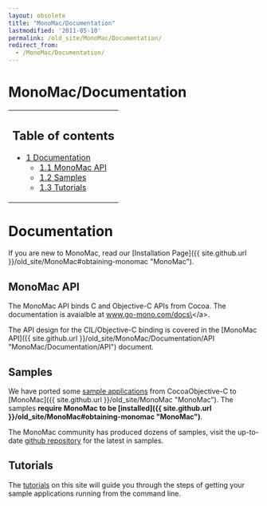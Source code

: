 ```yaml
---
layout: obsolete
title: "MonoMac/Documentation"
lastmodified: '2011-05-10'
permalink: /old_site/MonoMac/Documentation/
redirect_from:
  - /MonoMac/Documentation/
---
```


MonoMac/Documentation
=====================

<table>
<col width="100%" />
<tbody>
<tr class="odd">
<td align="left"><h2>Table of contents</h2>
<ul>
<li><a href="#documentation">1 Documentation</a>
<ul>
<li><a href="#monomac-api">1.1 MonoMac API</a></li>
<li><a href="#samples">1.2 Samples</a></li>
<li><a href="#tutorials">1.3 Tutorials</a></li>
</ul></li>
</ul></td>
</tr>
</tbody>
</table>

Documentation
=============

If you are new to MonoMac, read our [Installation Page]({{ site.github.url }}/old_site/MonoMac#obtaining-monomac "MonoMac").

MonoMac API
-----------

The MonoMac API binds C and Objective-C APIs from Cocoa. The documentation is avaialble at www.go-mono.com/docs\</a\>.

The API design for the CIL/Objective-C binding is covered in the [MonoMac API]({{ site.github.url }}/old_site/MonoMac/Documentation/API "MonoMac/Documentation/API") document.

Samples
-------

We have ported some [sample applications](/index.php?title=MonoMac/Documentation/Samples&action=edit&redlink=1 "MonoMac/Documentation/Samples (page does not exist)") from CocoaObjective-C to [MonoMac]({{ site.github.url }}/old_site/MonoMac "MonoMac"). The samples **require MonoMac to be [installed]({{ site.github.url }}/old_site/MonoMac#obtaining-monomac "MonoMac")**.

The MonoMac community has produced dozens of samples, visit the up-to-date [github repository](https://github.com/mono/monomac/tree/master/samples) for the latest in samples.

Tutorials
---------

The [tutorials](/index.php?title=MonoMac/Tutorials&action=edit&redlink=1 "MonoMac/Tutorials (page does not exist)") on this site will guide you through the steps of getting your sample applications running from the command line.

